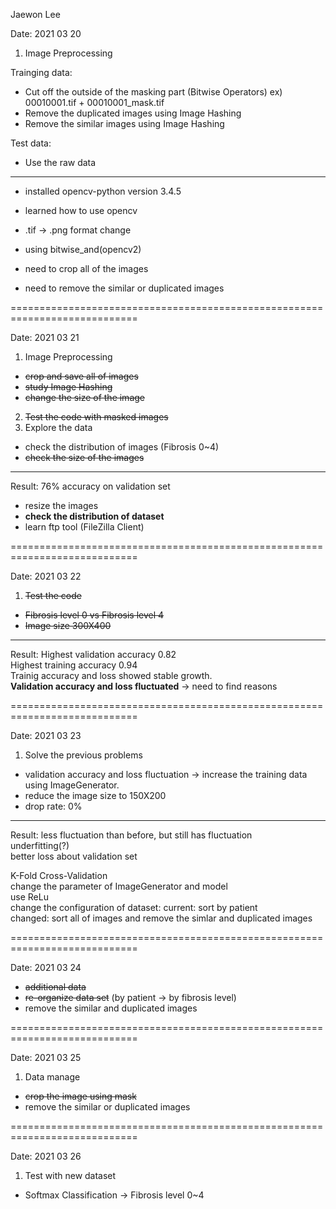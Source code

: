 Jaewon Lee



Date: 2021 03 20

1. Image Preprocessing

Trainging data:
 - Cut off the outside of the masking part (Bitwise Operators)
  ex) 00010001.tif + 00010001_mask.tif
 - Remove the duplicated images using Image Hashing
 - Remove the similar images using Image Hashing

Test data:
 - Use the raw data
---------------------------------------------------------------------------
- installed opencv-python version 3.4.5
- learned how to use opencv
- .tif -> .png format change
- using bitwise_and(opencv2)

- need to crop all of the images
- need to remove the similar or duplicated images

============================================================================

Date: 2021 03 21

1. Image Preprocessing
 - ~~crop and save all of images~~
 - ~~study Image Hashing~~
 - ~~change the size of the image~~
2. ~~Test the code with masked images~~
3. Explore the data
 - check the distribution of images (Fibrosis 0~4)
 - ~~check the size of the images~~
----------------------------------------------------------------------------
Result: 76% accuracy on validation set
 - resize the images
 - **check the distribution of dataset**
 - learn ftp tool (FileZilla Client)

============================================================================

Date: 2021 03 22

1. ~~Test the code~~
 - ~~Fibrosis level 0 vs Fibrosis level 4~~
 - ~~Image size 300X400~~
----------------------------------------------------------------------------
Result: Highest validation accuracy 0.82\
        Highest training accuracy 0.94\
Trainig accuracy and loss showed stable growth.\
**Validation accuracy and loss fluctuated** -> need to find reasons

============================================================================

Date: 2021 03 23
1. Solve the previous problems
 - validation accuracy and loss fluctuation -> increase the training data using ImageGenerator.
 - reduce the image size to 150X200
 - drop rate: 0%
----------------------------------------------------------------------------
Result: less fluctuation than before, but still has fluctuation\
        underfitting(?)\
        better loss about validation set
        
K-Fold Cross-Validation\
change the parameter of ImageGenerator and model\
use ReLu\
change the configuration of dataset:
    current: sort by patient\
    changed: sort all of images and remove the simlar and duplicated images

============================================================================

Date: 2021 03 24
 - ~~additional data~~
 - ~~re-organize data set~~ (by patient -> by fibrosis level)
 - remove the similar and duplicated images

============================================================================

Date: 2021 03 25
1. Data manage
 - ~~crop the image using mask~~
 - remove the similar or duplicated images

============================================================================

Date: 2021 03 26
1. Test with new dataset
 - Softmax Classification -> Fibrosis level 0~4
